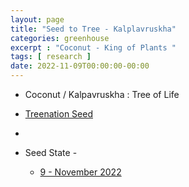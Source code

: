 ```yaml
---
layout: page
title: "Seed to Tree - Kalplavruskha"
categories: greenhouse
excerpt : "Coconut - King of Plants "
tags: [ research ]
date: 2022-11-09T00:00:00-00:00
---
```


* Coconut / Kalpavruskha : Tree of Life

* [Treenation Seed](https://tree-nation.com/seeds/view/3780077) 
* 
* Seed State - 
  * [9 - November 2022](https://drive.google.com/file/d/1-7E_ZncpxOD-1gqZeKItUTN-61pPusHA/view)
